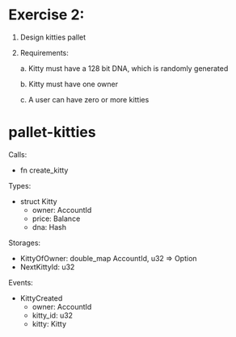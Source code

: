 # Exercise 2:

1. Design kitties pallet 
2. Requirements:
    
    a. Kitty must have a 128 bit DNA, which is randomly generated

    b. Kitty must have one owner
    
    c. A user can have zero or more kitties
 
# pallet-kitties

Calls:
- fn create_kitty

Types:
- struct Kitty
    - owner: AccountId
    - price: Balance
    - dna: Hash

Storages:
- KittyOfOwner: double_map AccountId, u32 => Option<Kitty>
- NextKittyId: u32

Events:
- KittyCreated
    - owner: AccountId
    - kitty_id: u32
    - kitty: Kitty
    